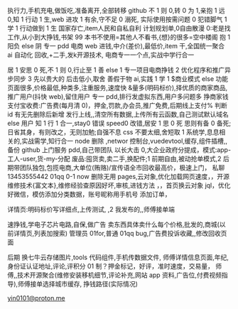 执行力,手机充电,做饭吃,准备离开,全部转移 github
不 1 则 0,转 0 为 1,亲抱 1 远 0,知 1 行动 1 生,web 进攻 1 有余,守不足 0 溺死,
实际使用按需问题 0 犯错脚气 1 学 1 行动做到 1 生
国家存亡,item人民和自私自利
计划规划单,0自由散漫
0:老是找工作,从小到大挣钱,书架 99 本书不使用=其他人不看书,{想}的很多=空中楼阁
抱 1 阳负 else 阴
专一 pdd 电商 web 进钱,中介(差价),最低价,item 干,全国统一聚合 ai 自动化
回收,+二手,发k开源技术,
电商专一一个点,实战中学行合一

居 1 安思 0 死,不 1 则 0,行止至 1 善 else
1 专一项目电商挣钱
2 优化程序和推广异步同步
3 先以贵大的 后击低小,取舍
善假于物 ai,实践 1 学 1
$商业模式 else 功能页面很多,价格最低,种类多,注重服务,速度快
&量多(明码标价),择优质的商家商品,推广用户(抖快 web),留住用户
专一 pdd,排行发虚拟东西,用户多问题多
挣商家钱支付宝收费:广告费(每月清 0)，押金,罚款,办会员,推广免费,后期线上支付%
判断 id 有无先删除后新增
发行上线,,清空所有数据,上传所有云函数,自己测试默认域名 else 用户
知 1 行 1 合一,stay0 错误 speed0 改错,居安 1 思 0 死 思则有备 0 备死;日省其身，有则改之，无则加勉;自强不息
css 不要太细,舍短取 1
系统学,息息相关的,实战需学,知行合一 node 删除 ,networ 控制台,vuedevtool,缓存,组件插槽,,备份 github
上门服务 pdd,自己带团队 以长大击 0,大企业政府分提成，模式:app-工人-user,货-my-分配
废品:囤货卖,卖二手,换配件;1 前期自由,被动抢单模式,2 后期带团队独包,包揽电商,大单位(贿赂)/宣传语全市回收最高价，极速上门，
私聊 13453555442
01qq 0-1
now
删除无用 pages,云对象,优化加载网页速度，，开源维修技术{富文本},维修经验查原因好坏,审核,进钱方法
，，首页换云对象 jql，优化好微信，模仿添加分类数据，账号昵称用手机号
添加订单，

详情页:明码标价写详细点,上传测试,
,2 我发布的,,师傅接单端

速挣钱,学电子芯片电路,自保,做广告
卖东西具体卖什么每个价格,批发的,商城(以前详情页,列表加搜索)
管理员 01for,普通 01qq
bug,广告费投诉收藏,,修改回收页面

后期
换七牛云存储图片,tools 代码组件,手机传数据文件,
师傅详情信息页面,年纪,身份证认证地址,评论,评积分 01 制？押金标记，好评，准时速度，交易量，
师傅,,技术开源聚合(维修安装移机细节,评论补充,网站 app 资料,广告位,付费视频指导),师傅接单选择城市缓存,
挣钱路径(实际情况)


yin0101@proton.me

